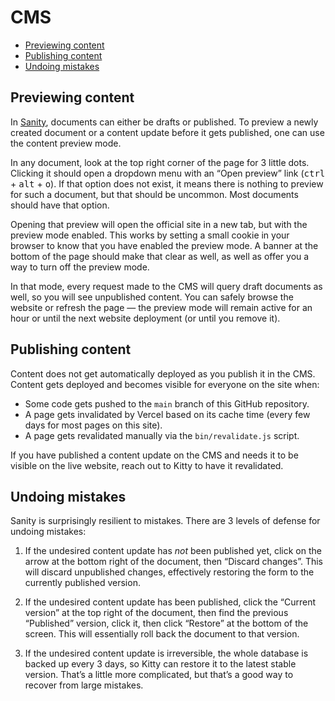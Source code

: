 # CMS

- [Previewing content](#previewing-content)
- [Publishing content](#publishing-content)
- [Undoing mistakes](#undoing-mistakes)

## Previewing content

In [Sanity](https://www.sanity.io/), documents can either be drafts or published. To preview a newly created document or a content update before it gets published, one can use the content preview mode.

In any document, look at the top right corner of the page for 3 little dots. Clicking it should open a dropdown menu with an “Open preview” link (<kbd>ctrl</kbd> + <kbd>alt</kbd> + <kbd>o</kbd>). If that option does not exist, it means there is nothing to preview for such a document, but that should be uncommon. Most documents should have that option.

Opening that preview will open the official site in a new tab, but with the preview mode enabled. This works by setting a small cookie in your browser to know that you have enabled the preview mode. A banner at the bottom of the page should make that clear as well, as well as offer you a way to turn off the preview mode.

In that mode, every request made to the CMS will query draft documents as well, so you will see unpublished content. You can safely browse the website or refresh the page — the preview mode will remain active for an hour or until the next website deployment (or until you remove it).

## Publishing content

Content does not get automatically deployed as you publish it in the CMS. Content gets deployed and becomes visible for everyone on the site when:

- Some code gets pushed to the `main` branch of this GitHub repository.
- A page gets invalidated by Vercel based on its cache time (every few days for most pages on this site).
- A page gets revalidated manually via the `bin/revalidate.js` script.

If you have published a content update on the CMS and needs it to be visible on the live website, reach out to Kitty to have it revalidated.

## Undoing mistakes

Sanity is surprisingly resilient to mistakes. There are 3 levels of defense for undoing mistakes:

1. If the undesired content update has _not_ been published yet, click on the arrow at the bottom right of the document, then “Discard changes”. This will discard unpublished changes, effectively restoring the form to the currently published version.

2. If the undesired content update has been published, click the “Current version” at the top right of the document, then find the previous “Published” version, click it, then click “Restore” at the bottom of the screen. This will essentially roll back the document to that version.

3. If the undesired content update is irreversible, the whole database is backed up every 3 days, so Kitty can restore it to the latest stable version. That’s a little more complicated, but that’s a good way to recover from large mistakes.
